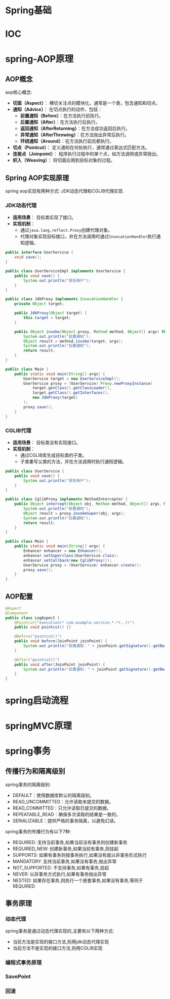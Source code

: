 # Spring基础



# IOC





# spring-AOP原理

## AOP概念

aop核心概念:

- **切面（Aspect）**：
  横切关注点的模块化，通常是一个类，包含通知和切点。
- **通知（Advice）**：
  在切点执行的动作，包括：
  - **前置通知（Before）**：在方法执行前执行。
  - **后置通知（After）**：在方法执行后执行。
  - **返回通知（AfterReturning）**：在方法成功返回后执行。
  - **异常通知（AfterThrowing）**：在方法抛出异常后执行。
  - **环绕通知（Around）**：在方法执行前后都执行。
- **切点（Pointcut）**：
  定义通知在何处执行，通常通过表达式匹配方法。
- **连接点（Joinpoint）**：
  程序执行过程中的某个点，如方法调用或异常抛出。
- **织入（Weaving）**：
  将切面应用到目标对象的过程。

## Spring AOP实现原理

spring aop实现有两种方式: JDK动态代理和CGLIB代理实现.



### JDK动态代理

- **适用场景**：
  目标类实现了接口。
- **实现机制**：
  - 通过`java.lang.reflect.Proxy`创建代理对象。
  - 代理对象实现目标接口，并在方法调用时通过`InvocationHandler`执行通知逻辑。

```java
public interface UserService {
    void save();
}

public class UserServiceImpl implements UserService {
    public void save() {
        System.out.println("保存用户");
    }
}

public class JdkProxy implements InvocationHandler {
    private Object target;

    public JdkProxy(Object target) {
        this.target = target;
    }

    public Object invoke(Object proxy, Method method, Object[] args) throws Throwable {
        System.out.println("前置通知");
        Object result = method.invoke(target, args);
        System.out.println("后置通知");
        return result;
    }
}

public class Main {
    public static void main(String[] args) {
        UserService target = new UserServiceImpl();
        UserService proxy = (UserService) Proxy.newProxyInstance(
            target.getClass().getClassLoader(),
            target.getClass().getInterfaces(),
            new JdkProxy(target)
        );
        proxy.save();
    }
}
```







### CGLIB代理

- **适用场景**：
  目标类没有实现接口。
- **实现机制**：
  - 通过CGLIB库生成目标类的子类。
  - 子类重写父类的方法，并在方法调用时执行通知逻辑。

```java
public class UserService {
    public void save() {
        System.out.println("保存用户");
    }
}

public class CglibProxy implements MethodInterceptor {
    public Object intercept(Object obj, Method method, Object[] args, MethodProxy proxy) throws Throwable {
        System.out.println("前置通知");
        Object result = proxy.invokeSuper(obj, args);
        System.out.println("后置通知");
        return result;
    }
}

public class Main {
    public static void main(String[] args) {
        Enhancer enhancer = new Enhancer();
        enhancer.setSuperclass(UserService.class);
        enhancer.setCallback(new CglibProxy());
        UserService proxy = (UserService) enhancer.create();
        proxy.save();
    }
}
```



## AOP配置

```java
@Aspect
@Component
public class LogAspect {
    @Pointcut("execution(* com.example.service.*.*(..))")
    public void pointcut() {}

    @Before("pointcut()")
    public void before(JoinPoint joinPoint) {
        System.out.println("前置通知：" + joinPoint.getSignature().getName());
    }

    @After("pointcut()")
    public void after(JoinPoint joinPoint) {
        System.out.println("后置通知：" + joinPoint.getSignature().getName());
    }
}
```





# spring启动流程





# springMVC原理





# spring事务





## 传播行为和隔离级别

spring事务的隔离级别:

- DEFAULT：使用数据库默认的隔离级别。
- READ_UNCOMMITTED：允许读取未提交的数据。
- READ_COMMITTED：只允许读取已提交的数据。
- REPEATABLE_READ：确保多次读取的结果是一致的。
- SERIALIZABLE：提供严格的事务隔离，以避免幻读。

spring事务的传播行为有以下7种:

- REQUIRED: 支持当前事务,如果当前没有事务则创建新事务
- REQUIRED_NEW: 创建新事务,如果当前有事务,则挂起
- SUPPORTS: 如果有事务则按事务执行,如果没有就以非事务形式执行
- MANDATORY: 支持当前事务,如果没有事务,抛出异常
- NOT_SUPPORTED: 不支持事务,如果有事务,挂起
- NEVER: 以非事务方式执行,如果有事务抛出异常
- NESTED: 如果存在事务,则执行一个嵌套事务,如果没有事务,等同于REQUIRED



## 事务原理

### 动态代理

spring事务是通过动态代理实现的,主要有以下两种方式:

- 当前方法是实现的接口方法,则用jdk动态代理实现
- 当前方法不是实现的接口方法,则用CGLIB实现



### 编程式事务原理



### SavePoint



### 回滚



































